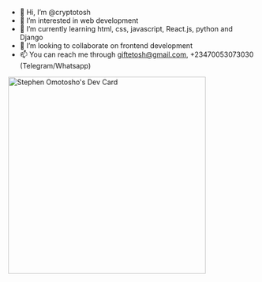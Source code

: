 - 👋 Hi, I’m @cryptotosh
- 👀 I’m interested in web development 
- 🌱 I’m currently learning html, css, javascript, React.js, python and Django 
- 💞️ I’m looking to collaborate on frontend development 
- 📫 You can reach me through giftetosh@gmail.com, +23470053073030 (Telegram/Whatsapp)

<a href="https://app.daily.dev/ToshIT"><img src="https://api.daily.dev/devcards/976b0216358943e6a8294d818491d940.png?r=zqe" width="400" alt="Stephen Omotosho's Dev Card"/></a>
<!---
cryptotosh/cryptotosh is a ✨ special ✨ repository because its `README.md` (this file) appears on your GitHub profile.
You can click the Preview link to take a look at your changes.
--->
